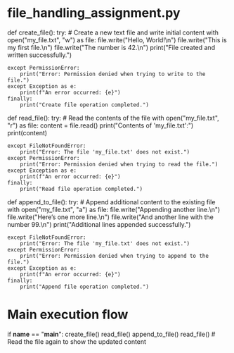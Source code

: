 # file_handling_assignment.py

def create_file():
    try:
        # Create a new text file and write initial content
        with open("my_file.txt", "w") as file:
            file.write("Hello, World!\n")
            file.write("This is my first file.\n")
            file.write("The number is 42.\n")
        print("File created and written successfully.")

    except PermissionError:
        print("Error: Permission denied when trying to write to the file.")
    except Exception as e:
        print(f"An error occurred: {e}")
    finally:
        print("Create file operation completed.")

def read_file():
    try:
        # Read the contents of the file
        with open("my_file.txt", "r") as file:
            content = file.read()
            print("Contents of 'my_file.txt':")
            print(content)

    except FileNotFoundError:
        print("Error: The file 'my_file.txt' does not exist.")
    except PermissionError:
        print("Error: Permission denied when trying to read the file.")
    except Exception as e:
        print(f"An error occurred: {e}")
    finally:
        print("Read file operation completed.")

def append_to_file():
    try:
        # Append additional content to the existing file
        with open("my_file.txt", "a") as file:
            file.write("Appending another line.\n")
            file.write("Here’s one more line.\n")
            file.write("And another line with the number 99.\n")
        print("Additional lines appended successfully.")

    except FileNotFoundError:
        print("Error: The file 'my_file.txt' does not exist.")
    except PermissionError:
        print("Error: Permission denied when trying to append to the file.")
    except Exception as e:
        print(f"An error occurred: {e}")
    finally:
        print("Append file operation completed.")

# Main execution flow
if __name__ == "__main__":
    create_file()
    read_file()
    append_to_file()
    read_file()  # Read the file again to show the updated content
